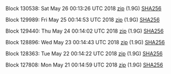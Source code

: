 Block 130538: Sat May 26 00:13:26 UTC 2018 [zip](https://dash-bootstrap.ams3.digitaloceanspaces.com/testnet/2018-05-26/bootstrap.dat.zip) (1.9G) [SHA256](https://dash-bootstrap.ams3.digitaloceanspaces.com/testnet/2018-05-26/sha256.txt)

Block 129989: Fri May 25 00:14:53 UTC 2018 [zip](https://dash-bootstrap.ams3.digitaloceanspaces.com/testnet/2018-05-25/bootstrap.dat.zip) (1.9G) [SHA256](https://dash-bootstrap.ams3.digitaloceanspaces.com/testnet/2018-05-25/sha256.txt)

Block 129440: Thu May 24 00:14:02 UTC 2018 [zip](https://dash-bootstrap.ams3.digitaloceanspaces.com/testnet/2018-05-24/bootstrap.dat.zip) (1.9G) [SHA256](https://dash-bootstrap.ams3.digitaloceanspaces.com/testnet/2018-05-24/sha256.txt)

Block 128896: Wed May 23 00:14:43 UTC 2018 [zip](https://dash-bootstrap.ams3.digitaloceanspaces.com/testnet/2018-05-23/bootstrap.dat.zip) (1.9G) [SHA256](https://dash-bootstrap.ams3.digitaloceanspaces.com/testnet/2018-05-23/sha256.txt)

Block 128363: Tue May 22 00:14:22 UTC 2018 [zip](https://dash-bootstrap.ams3.digitaloceanspaces.com/testnet/2018-05-22/bootstrap.dat.zip) (1.9G) [SHA256](https://dash-bootstrap.ams3.digitaloceanspaces.com/testnet/2018-05-22/sha256.txt)

Block 127808: Mon May 21 00:14:59 UTC 2018 [zip](https://dash-bootstrap.ams3.digitaloceanspaces.com/testnet/2018-05-21/bootstrap.dat.zip) (1.9G) [SHA256](https://dash-bootstrap.ams3.digitaloceanspaces.com/testnet/2018-05-21/sha256.txt)
